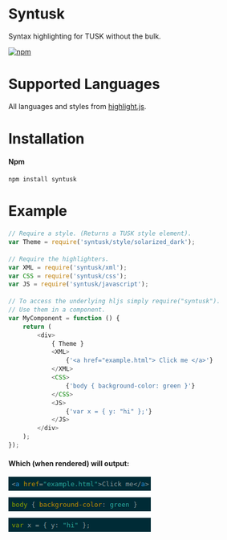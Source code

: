 # Syntusk

Syntax highlighting for TUSK without the bulk.

[![npm](https://img.shields.io/npm/dm/syntusk.svg)](https://www.npmjs.com/package/syntusk)

# Supported Languages
All languages and styles from [highlight.js](https://highlightjs.org).

# Installation

#### Npm
```console
npm install syntusk
```

# Example
```javascript
// Require a style. (Returns a TUSK style element).
var Theme = require('syntusk/style/solarized_dark');

// Require the highlighters.
var XML = require('syntusk/xml');
var CSS = require('syntusk/css');
var JS = require('syntusk/javascript');

// To access the underlying hljs simply require("syntusk").
// Use them in a component.
var MyComponent = function () {
    return (
        <div>
            { Theme }
            <XML>
                {'<a href="example.html"> Click me </a>'}
            </XML>
            <CSS>
                {'body { background-color: green }'}
            </CSS>
            <JS>
                {'var x = { y: "hi" };'}
            </JS>
        </div>
    );
});
```

#### Which (when rendered) will output:
![Example](https://raw.githubusercontent.com/DylanPiercey/Syntusk/master/example.png)
